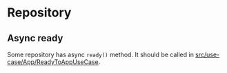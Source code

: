 # Repository

## Async ready 

Some repository has async `ready()` method.
It should be called in [src/use-case/App/ReadyToAppUseCase](../../src/use-case/App/ReadyToAppUseCase.ts).
